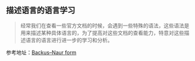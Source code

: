 ## 描述语言的语言学习
> 经常我们在查看一些官方文档的时候，会遇到一些特殊的语法，这些语法是用来描述某种具体语言的，为了提高对这些文档的查看能力，特意对这些描述语言的语言进行进一步的学习和分析。

参考地址：[Backus–Naur form](https://en.wikipedia.org/wiki/Backus%E2%80%93Naur_form)